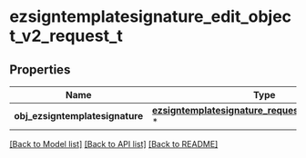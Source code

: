 # ezsigntemplatesignature_edit_object_v2_request_t

## Properties
Name | Type | Description | Notes
------------ | ------------- | ------------- | -------------
**obj_ezsigntemplatesignature** | [**ezsigntemplatesignature_request_compound_v2_t**](ezsigntemplatesignature_request_compound_v2.md) \* |  | 

[[Back to Model list]](../README.md#documentation-for-models) [[Back to API list]](../README.md#documentation-for-api-endpoints) [[Back to README]](../README.md)


